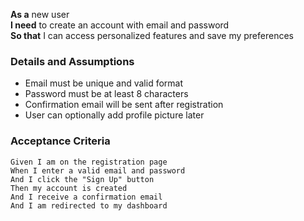 **As a** new user  
**I need** to create an account with email and password  
**So that** I can access personalized features and save my preferences  

### Details and Assumptions
* Email must be unique and valid format
* Password must be at least 8 characters
* Confirmation email will be sent after registration
* User can optionally add profile picture later

### Acceptance Criteria
```gherkin
Given I am on the registration page
When I enter a valid email and password
And I click the "Sign Up" button
Then my account is created
And I receive a confirmation email
And I am redirected to my dashboard
```
